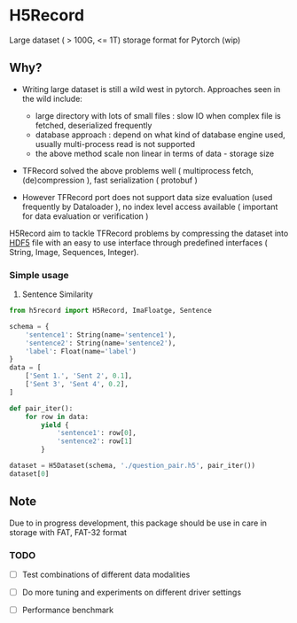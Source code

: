# H5Record

Large dataset ( > 100G, <= 1T) storage format for Pytorch (wip) 

## Why?

* Writing large dataset is still a wild west in pytorch. Approaches seen in the wild include:

    - large directory with lots of small files : slow IO when complex file is fetched, deserialized frequently 
    - database approach : depend on what kind of database engine used, usually multi-process read is not supported
    - the above method scale non linear in terms of data - storage size

* TFRecord solved the above problems well ( multiprocess fetch, (de)compression ), fast serialization ( protobuf )

* However TFRecord port does not support data size evaluation (used frequently by Dataloader ), no index level access available ( important for data evaluation or verification )

H5Record aim to tackle TFRecord problems by compressing the dataset into [HDF5](https://support.hdfgroup.org/HDF5/doc/TechNotes/BigDataSmMach.html) file with an easy to use interface through predefined interfaces ( String, Image, Sequences, Integer).


### Simple usage

1. Sentence Similarity

```python
from h5record import H5Record, ImaFloatge, Sentence

schema = {
    'sentence1': String(name='sentence1'),
    'sentence2': String(name='sentence2'),
    'label': Float(name='label')
}
data = [
    ['Sent 1.', 'Sent 2', 0.1],
    ['Sent 3', 'Sent 4', 0.2],
]

def pair_iter():
    for row in data:
        yield {
            'sentence1': row[0],
            'sentence2': row[1]
        }

dataset = H5Dataset(schema, './question_pair.h5', pair_iter())
dataset[0]

```


## Note

Due to in progress development, this package should be use in care in storage with FAT, FAT-32 format 

### TODO

- [ ] Test combinations of different data modalities

- [ ] Do more tuning and experiments on different driver settings

- [ ] Performance benchmark


